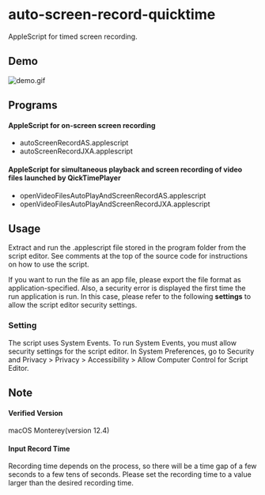 # auto-screen-record-quicktime
AppleScript for timed screen recording.

## Demo
![demo.gif](.demofile/demo.gif)

## Programs
#### AppleScript for on-screen screen recording
* autoScreenRecordAS.applescript
* autoScreenRecordJXA.applescript

#### AppleScript for simultaneous playback and screen recording of video files launched by QickTimePlayer
* openVideoFilesAutoPlayAndScreenRecordAS.applescript
* openVideoFilesAutoPlayAndScreenRecordJXA.applescript

## Usage
Extract and run the .applescript file stored in the program folder from the script editor.
See comments at the top of the source code for instructions on how to use the script.

If you want to run the file as an app file, please export the file format as application-specified.
Also, a security error is displayed the first time the run application is run.
In this case, please refer to the following **settings** to allow the script editor security settings.

### Setting
The script uses System Events.
To run System Events, you must allow security settings for the script editor.
In System Preferences, go to Security and Privacy > Privacy > Accessibility > Allow Computer Control for Script Editor.

## Note
#### Verified Version
macOS Monterey(version 12.4)
####  Input Record Time
Recording time depends on the process, so there will be a time gap of a few seconds to a few tens of seconds.
Please set the recording time to a value larger than the desired recording time.
